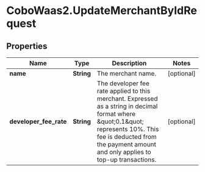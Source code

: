 # CoboWaas2.UpdateMerchantByIdRequest

## Properties

Name | Type | Description | Notes
------------ | ------------- | ------------- | -------------
**name** | **String** | The merchant name. | [optional] 
**developer_fee_rate** | **String** | The developer fee rate applied to this merchant. Expressed as a string in decimal format where \&quot;0.1\&quot; represents 10%. This fee is deducted from the payment amount and only applies to top-up transactions. | [optional] 


